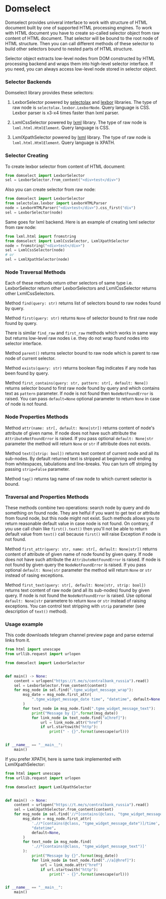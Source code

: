 # Domselect

Domselect provides univeral interface to work with structure of HTML document built by one of supported HTML
processing engines. To work with HTML document you have to create so-called selector object from raw content of HTML document.
That selector will be bound to the root node of HTML structure. Then you can call different methods of these selector
to build other selectors bound to nested parts of HTML structure.

Selector object extracts low-level nodes from DOM constructed by HTML processing backend and wraps them
into high-level selector interface. If you need, you can always access low-level node stored in selector object.

### Selector Backends

Domselect library provides these selectors:

1. LexborSelector powered by [selectolax](https://github.com/rushter/selectolax)
    and [lexbor](https://github.com/lexbor/lexbor) libraries. The type of raw node is `selectolax.lexbor.LexborNode`.
    Query language is CSS. Lexbor parser is x3-x4 times faster than lxml parser.

2. LxmlCssSelector powered by [lxml](https://github.com/lxml/lxml) library. The type of raw node is `lxml.html.HtmlElement`.
    Query language is CSS.

2. LxmlXpathSelector powered by [lxml](https://github.com/lxml/lxml) library. The type of raw node is `lxml.html.HtmlElement`.
    Query language is XPATH.

### Selector Creating

To create lexbor selector from content of HTML document:

```python
from domselect import LexborSelector
sel = LexborSelector.from_content("<div>test</div>")
```

Also you can create selector from raw node:

```python
from domselect import LexborSelector
from selectolax.lexbor import LexborHTMLParser
node = LexborHTMLParser("<div>test</div>").css_first("div")
sel = LexborSelector(node)
```

Same goes for lxml backend. Here is an example of creating lxml selector from raw node:

```python
from lxml.html import fromstring
from domselect import LxmlCssSelector, LxmlXpathSelector
node = fromstring("<div>test</div>")
sel = LxmlCssSelector(node)
# or
sel = LxmlXpathSelector(node)
```

### Node Traversal Methods

Each of these methods return other selectors of same type i.e. LexborSelector return
other LexborSelectors and LxmlCssSelector returns other LxmlCssSelectors.

Method `find(query: str)` returns list of selectors bound to raw nodes found by query.

Method `first(query: str)` returns `None` of selector bound to first raw node found by query.

There is similar `find_raw` and `first_raw` methods which works in same way but returns low-level raw nodes
i.e. they do not wrap found nodes into selector interface.

Method `parent()` returns selector bound to raw node which is parent to raw node of current selector.

Method `exists(query: str)` returns boolean flag indicates if any node has been found by query.

Method `first_contains(query: str, pattern: str[, default: None])` returns selector bound to first raw node
found by query and which contains text as `pattern` parameter. If node is not found then
`NodeNotFoundError` is raised. You can pass `default=None` optional parameter to return `None` in case
of node is not found.


### Node Properties Methods

Method `attr(name: str[, default: None|str])` returns content of node's attribute of given name.
If node does not have such attribute the `AttributeNotFoundError` is raised. If you pass optional
`default: None|str` parameter the method will return `None` or `str` if attribute does not exists.

Method `text([strip: bool])` returns text content of current node and all its sub-nodes. By default
returned text is stripped at beginning and ending from whitespaces, tabulations and line-breaks. You
can turn off striping by passing `strip=False` parameter.

Method `tag()` returns tag name of raw node to which current selector is bound.

### Traversal and Properties Methods

These methods combine two operations: search node by query and do something on found node. They are helful
if you want to get text or attribute from found node, but this node might not exist. Such methods allows you
to return reasonable default value in case node is not found. On contrary, if you use call chain like `first().text()`
then you'll not be able to return default value from `text()` call because `first()` will raise Exception if
node is not found.

Method `first_attr(query: str, name: str[, default: None|str])` returns content of attribute of given name of node
found by given query.  If node does not have such attribute the `AttributeNotFoundError` is raised.
If node is not found by given query the `NodeNotFoundError` is raised. If you pass optional
`default: None|str` parameter the method will return `None` or `str` instead of rasing exceptions.

Method `first_text(query: str[, default: None|str, strip: bool])` returns text content of raw node (and all its
sub-nodes) found by given query. If node is not found the `NodeNotFoundError` is raised. Use optional `default: None|str`
parametere to return `None` or `str` instead of raising exceptions. You can control text stripping with `strip`
parameter (see description of `text()` method).

### Usage example

This code downloads telegram channel preview page and parse external links from it.

```python
from html import unescape
from urllib.request import urlopen

from domselect import LexborSelector


def main() -> None:
    content = urlopen("https://t.me/s/centralbank_russia").read()
    sel = LexborSelector.from_content(content)
    for msg_node in sel.find(".tgme_widget_message_wrap"):
        msg_date = msg_node.first_attr(
            ".tgme_widget_message_date time", "datetime", default=None
        )
        for text_node in msg_node.find(".tgme_widget_message_text"):
            print("Message by {}".format(msg_date))
            for link_node in text_node.find("a[href]"):
                url = link_node.attr("href")
                if url.startswith("http"):
                    print(" - {}".format(unescape(url)))


if __name__ == "__main__":
    main()
```

If you prefer XPATH, here is same task implemented with LxmlXpathSelector:

```python
from html import unescape
from urllib.request import urlopen

from domselect import LxmlXpathSelector


def main() -> None:
    content = urlopen("https://t.me/s/centralbank_russia").read()
    sel = LxmlXpathSelector.from_content(content)
    for msg_node in sel.find('//*[contains(@class, "tgme_widget_message_wrap")]'):
        msg_date = msg_node.first_attr(
            './/*[contains(@class, "tgme_widget_message_date")]/time',
            "datetime",
            default=None,
        )
        for text_node in msg_node.find(
            './/*[contains(@class, "tgme_widget_message_text")]'
        ):
            print("Message by {}".format(msg_date))
            for link_node in text_node.find(".//a[@href]"):
                url = link_node.attr("href")
                if url.startswith("http"):
                    print(" - {}".format(unescape(url)))


if __name__ == "__main__":
    main()
```
